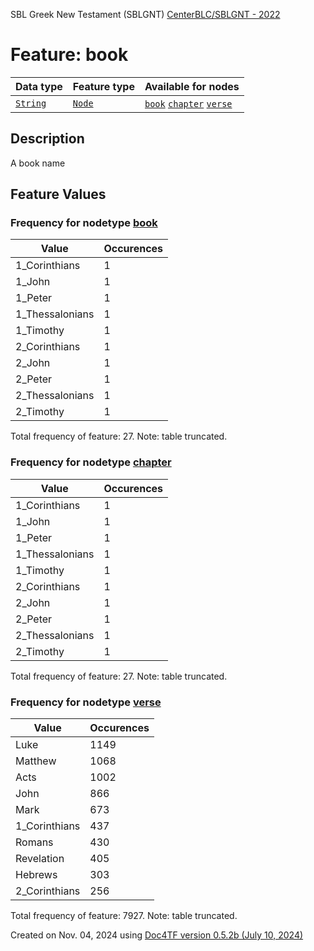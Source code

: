 SBL Greek New Testament (SBLGNT) [CenterBLC/SBLGNT - 2022](https://github.com/CenterBLC/SBLGNT)
# Feature: book
Data type|Feature type|Available for nodes
---|---|---
[`String`](featuresbydatatype.md#string)|[`Node`](featuresbytype.md#node)| [`book`](featuresbynodetype.md#book)  [`chapter`](featuresbynodetype.md#chapter)  [`verse`](featuresbynodetype.md#verse) 
## Description
A book name
## Feature Values
### Frequency for nodetype [book](featuresbynodetype.md#book)
Value|Occurences
---|---
1_Corinthians|1
1_John|1
1_Peter|1
1_Thessalonians|1
1_Timothy|1
2_Corinthians|1
2_John|1
2_Peter|1
2_Thessalonians|1
2_Timothy|1

Total frequency of feature: 27. Note: table truncated.
 ### Frequency for nodetype [chapter](featuresbynodetype.md#chapter)
Value|Occurences
---|---
1_Corinthians|1
1_John|1
1_Peter|1
1_Thessalonians|1
1_Timothy|1
2_Corinthians|1
2_John|1
2_Peter|1
2_Thessalonians|1
2_Timothy|1

Total frequency of feature: 27. Note: table truncated.
 ### Frequency for nodetype [verse](featuresbynodetype.md#verse)
Value|Occurences
---|---
Luke|1149
Matthew|1068
Acts|1002
John|866
Mark|673
1_Corinthians|437
Romans|430
Revelation|405
Hebrews|303
2_Corinthians|256

Total frequency of feature: 7927. Note: table truncated.
  

Created on Nov. 04, 2024 using [Doc4TF version 0.5.2b (July 10, 2024)](https://github.com/tonyjurg/Doc4TF/blob/main/CreateFeatureDoc.ipynb) 